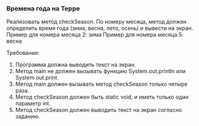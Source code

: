 
### Времена года на Терре

Реализовать метод checkSeason. По номеру месяца, метод должен определить время года (зима, весна, лето, осень) и вывести на экран.
Пример для номера месяца 2:
зима
Пример для номера месяца 5:
весна


Требования:
1.	Программа должна выводить текст на экран.
2.	Метод main не должен вызывать функцию System.out.println или System.out.print.
3.	Метод main должен вызывать метод checkSeason только четыре раза.
4.	Метод checkSeason должен быть static void, и иметь только один параметр int.
5.	Метод checkSeason должен выводить текст на экран согласно заданию.